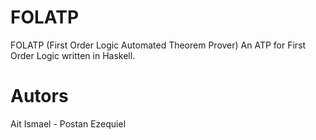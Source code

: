 FOLATP
======

FOLATP (First Order Logic Automated Theorem Prover) 
An ATP for First Order Logic written in Haskell.

Autors
======
Ait Ismael - Postan Ezequiel
